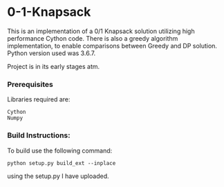 # 0-1-Knapsack
This is an implementation of a 0/1 Knapsack solution utilizing high performance Cython code. There is also a greedy algorithm implementation, to enable comparisons between Greedy and DP solution. Python version used was 3.6.7.

Project is in its early stages atm.

### Prerequisites

Libraries required are:
```
Cython
Numpy
```
### Build Instructions:
To build use the following command:

```
python setup.py build_ext --inplace 
```
using the setup.py I have uploaded.

